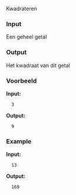 Kwadrateren

### Input

Een geheel getal

### Output

Het kwadraat van dit getal

### Voorbeeld

**Input:**

      3

**Output:**

      9

### Example

**Input:**

      13

**Output:**

      169

